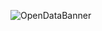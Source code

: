 ![OpenDataBanner](https://raw.githubusercontent.com/epicalekspwner/OpenDataCustomerAnalytics/main/repositoryResources/bannerOpenDataCustomerAnalytics.svg)
